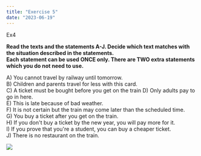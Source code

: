 ```yaml
---
title: "Exercise 5"
date: "2023-06-19"
---
```


Ex4

**Read the texts and the statements A-J. Decide which text matches with the situation described in the statements.  
Each statement can be used ONCE only. There are TWO extra statements which you do not need to use.**

A) You cannot travel by railway until tomorrow.  
B) Children and parents travel for less with this card.  
C) A ticket must be bought before you get on the train D) Only adults pay to go in here.  
E) This is late because of bad weather.  
F) It is not certain but the train may come later than the scheduled time.  
G) You buy a ticket after you get on the train.  
H) If you don't buy a ticket by the new year, you will pay more for it.  
I) If you prove that you're a student, you can buy a cheaper ticket.  
J) There is no restaurant on the train.

![](https://xirurgabdukarim.uz/wp-content/uploads/2023/06/5-1024x632.jpg)
